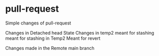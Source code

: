 # pull-request
Simple changes of pull-request

Changes in Detached head State
Changes in temp2
meant for stashing
meant for stashing in Temp2
Meant for revert

Changes made in the Remote main branch

